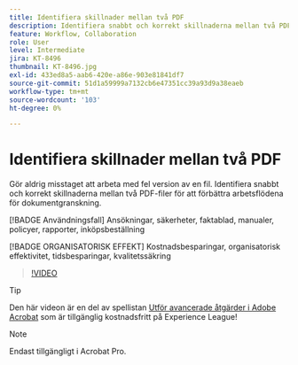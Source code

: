 ```yaml
---
title: Identifiera skillnader mellan två PDF
description: Identifiera snabbt och korrekt skillnaderna mellan två PDF-filer för att förbättra arbetsflödena för dokumentgranskning
feature: Workflow, Collaboration
role: User
level: Intermediate
jira: KT-8496
thumbnail: KT-8496.jpg
exl-id: 433ed8a5-aab6-420e-a86e-903e81841df7
source-git-commit: 51d1a59999a7132cb6e47351cc39a93d9a38eaeb
workflow-type: tm+mt
source-wordcount: '103'
ht-degree: 0%

---
```


# Identifiera skillnader mellan två PDF

Gör aldrig misstaget att arbeta med fel version av en fil. Identifiera snabbt och korrekt skillnaderna mellan två PDF-filer för att förbättra arbetsflödena för dokumentgranskning.

[!BADGE Användningsfall]
Ansökningar, säkerheter, faktablad, manualer, policyer, rapporter, inköpsbeställning

[!BADGE ORGANISATORISK EFFEKT]
Kostnadsbesparingar, organisatorisk effektivitet, tidsbesparingar, kvalitetssäkring

>[!VIDEO](https://video.tv.adobe.com/v/337211?quality=12&learn=on&hidetitle=true)

>[!TIP]
>
Den här videon är en del av spellistan [Utför avancerade åtgärder i Adobe Acrobat](https://experienceleague.adobe.com/en/playlists/acrobat-peform-advanced-tasks) som är tillgänglig kostnadsfritt på Experience League!

>[!NOTE]
>
Endast tillgängligt i Acrobat Pro.
